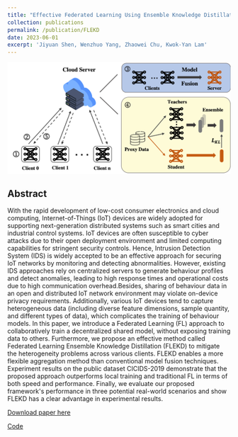 ```yaml
---
title: "Effective Federated Learning Using Ensemble Knowledge Distillation for Intrusion Detection in Heterogeneous Internet-of-Things Networks"
collection: publications
permalink: /publication/FLEKD
date: 2023-06-01
excerpt: 'Jiyuan Shen, Wenzhuo Yang, Zhaowei Chu, Kwok-Yan Lam'
---
```


<center><img src="../files/flekd.png" style="zoom: 80%;" /></center>

## Abstract

With the rapid development of low-cost consumer electronics and cloud computing, Internet-of-Things (IoT) devices are widely adopted for supporting next-generation distributed systems such as smart cities and industrial control systems. IoT devices are often susceptible to cyber attacks due to their open deployment environment and limited computing capabilities for stringent security controls. Hence, Intrusion Detection System (IDS) is widely accepted to be an effective approach for securing IoT networks by monitoring and detecting abnormalities. However, existing IDS approaches rely on centralized servers to generate behaviour profiles and detect anomalies, leading to high response times and operational costs due to high communication overhead.Besides, sharing of behaviour data in an open and distributed IoT network environment may violate on-device privacy requirements. Additionally, various IoT devices tend to capture heterogeneous data (including diverse feature dimensions, sample quantity, and different types of data), which complicates the training of behaviour models. In this paper, we introduce a Federated Learning (FL) approach to collaboratively train a decentralized shared model, without exposing training data to others. Furthermore, we propose an effective method called Federated Learning Ensemble Knowledge Distillation (FLEKD) to mitigate the heterogeneity problems across various clients. FLEKD enables a more flexible aggregation method than conventional model fusion techniques. Experiment results on the public dataset CICIDS-2019 demonstrate that the proposed approach outperforms local training and traditional FL in terms of both speed and performance. Finally, we evaluate our proposed framework's performance in three potential real-world scenarios and show FLEKD has a clear advantage in experimental results.


[Download paper here](http://shenjiyuan123.github.io/files/FLEKD.pdf)

[Code](https://github.com/shenjiyuan123/AST-Alignment-with-Smooth-Expert)